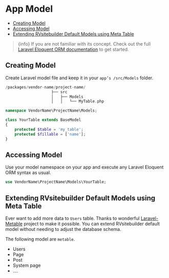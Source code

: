 # App Model

-   [Creating Model](#creating-model)
-   [Accessing Model](#accessing-model)
-   [Extending RVsitebuilder Default Models using Meta Table](#extending-rvsitebuilder-default-models-using-meta-table)

> {info} If you are not familiar with its concept. Check out the full [Laravel Eloquent ORM documentation](https://laravel.com/docs/master/eloquent) to get started.

## Creating Model

Create Laravel model file and keep it in your `app’s /src/Models` folder.

```php
/packages/vendor-name/project-name/
                    ├── src
                    │   ├── Models
                    │   │   └── MyTable.php
```

```php
namespace VendorName\ProjectName\Models;

class YourTable extends BaseModel
{
    protected $table = 'my_table';
    protected $fillable = ['name'];
}

```

## Accessing Model

Use your model namespace on your app and execute any Laravel Eloquent ORM syntax as usual.

```php
use VendorName\ProjectName\Models\YourTable;

```

## Extending RVsitebuilder Default Models using Meta Table

Ever want to add more data to `Users` table. Thanks to wonderful [Laravel-Metable](https://github.com/plank/laravel-metable) project to make it possible. You can extend RVsitebuilder default model without needing to adjust the database schema.

<!-- TODO: @settavut ขยายความต่อ -->

The following model are `metable`.

-   Users
-   Page
-   Post
-   System page
-   ....
